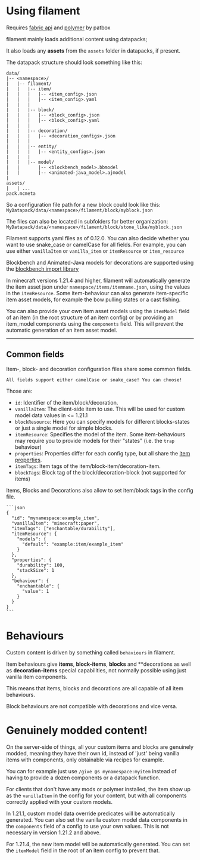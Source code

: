 # Using filament

Requires [fabric api](https://modrinth.com/mod/fabric-api) and [polymer](https://modrinth.com/mod/polymer) by patbox

filament mainly loads additional content using datapacks;

It also loads any **assets** from the `assets` folder in datapacks, if present.

The datapack structure should look something like this:
```
data/
|-- <namespace>/
|   |-- filament/
|   |   |-- item/
|   |   |   |-- <item_config>.json
|   |   |   |-- <item_config>.yaml
|   |   |
|   |   |-- block/
|   |   |   |-- <block_config>.json
|   |   |   |-- <block_config>.yaml
|   |   |
|   |   |-- decoration/
|   |   |   |-- <decoration_configs>.json
|   |   |
|   |   |-- entity/
|   |   |   |-- <entity_configs>.json
|   |   |
|   |   |-- model/
|   |       |-- <blockbench_model>.bbmodel
|   |       |-- <animated-java_model>.ajmodel
|
assets/
|   | ...
pack.mcmeta
```

So a configuration file path for a new block could look like this:
`MyDatapack/data/<namespace>/filament/block/myblock.json`

The files can also be located in subfolders for better organization:
`MyDatapack/data/<namespace>/filament/block/stone_like/myblock.json`

Filament supports yaml files as of 0.12.0.
You can also decide whether you want to use snake_case or camelCase for all fields. For example, you can use either `vanillaItem` or `vanilla_item` or `itemResource` or `item_resource`

Blockbench and Animated-Java models for decorations are supported using the [blockbench import library](https://github.com/tomalbrc/blockbench-import-library)

In minecraft versions 1.21.4 and higher, filament will automatically generate the item asset json under `namespace/items/itemname.json`, using the values in the `itemResource`.
Some item-behaviour can also generate item-specific item asset models, for example the bow pulling states or a cast fishing.

You can also provide your own item asset models using the `itemModel` field of an item (in the root structure of an item config) or by providing an item_model components using the `components` field.
This will prevent the automatic generation of an item asset model.

---

## Common fields

Item-, block- and decoration configuration files share some common fields.

~~~admonish tip
All fields support either camelCase or snake_case! You can choose!
~~~

Those are:

- `id`: Identifier of the item/block/decoration.
- `vanillaItem`: The client-side item to use. This will be used for custom model data values in <= 1.21.1 
- `blockResource`: Here you can specify models for different blocks-states or just a single model for simple blocks.
- `itemResource`: Specifies the model of the item. Some item-behaviours may require you to provide models for their "states" (i.e. the `trap` behaviour) 
- `properties`: Properties differ for each config type, but all share the [item properties](content/item/item-properties.md).
- `itemTags`: Item tags of the item/block-item/decoration-item. 
- `blockTags`: Block tag of the block/decoration-block (not supported for items)

Items, Blocks and Decorations also allow to set item/block tags in the config file.

~~~admonish example
```json
{
  "id": "mynamespace:example_item",
  "vanillaItem": "minecraft:paper",
  "itemTags": ["enchantable/durability"],
  "itemResource": {
    "models": {
      "default": "example:item/example_item"
    }
  },
  "properties": {
    "durability": 100,
    "stackSize": 1
  },
  "behaviour": {
    "enchantable": {
      "value": 1
    }
  }
}
```
~~~

# Behaviours 

Custom content is driven by something called `behaviours` in filament. 

Item behaviours give **items**, **block-items**, **blocks** and **decorations as well as **decoration-items** special capabilities, not normally possible using just vanilla item components.

This means that items, blocks and decorations are all capable of all item behaviours.

Block behaviours are not compatible with decorations and vice versa.

# Genuinely modded content!

On the server-side of things, all your custom items and blocks are genuinely modded, meaning they have their own id, instead of 'just' being vanilla items with components, only obtainable via recipes for example.

You can for example just use `/give @s mynamespace:myitem` instead of having to provide a dozen components or a datapack function.

For clients that don't have any mods or polymer installed, the item show up as the `vanillaItem` in the config for your content, but with all components correctly applied with your custom models.

In 1.21.1, custom model data override predicates will be automatically generated. You can also set the vanilla custom model data components in the `components` field of a config to use your own values.
This is not necessary in version 1.21.2 and above.

For 1.21.4, the new item model will be automatically generated. You can set the `itemModel` field in the root of an item config to prevent that.